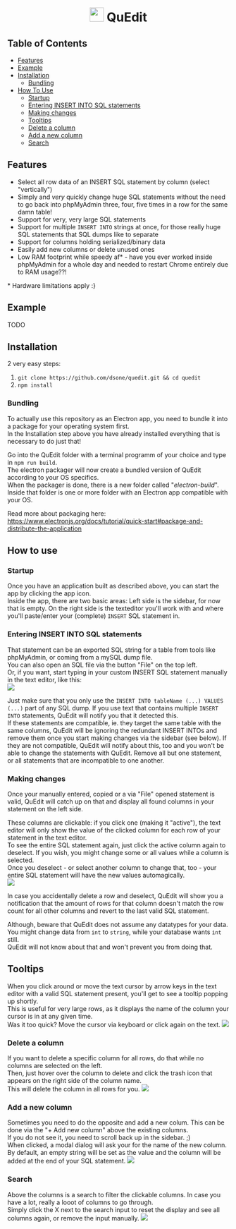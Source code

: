 <h1 align="center">
	<a href="https://github.com/dsone/quedit.git" target="_blank" rel="noopener noreferrer"><img src="src/img/logo.png?raw=true" width="32px"/></a> QuEdit
</h1>

## Table of Contents
- [Features](#features)
- [Example](#example)
- [Installation](#installation)
    - [Bundling](#bundling)
- [How To Use](#how-to-use)
    - [Startup](#startup)
    - [Entering INSERT INTO SQL statements](#entering-insert-into-sql-statements)
    - [Making changes](#making-changes)
    - [Tooltips](#tooltips)
    - [Delete a column](#delete-a-column)
    - [Add a new column](#add-a-new-column)
    - [Search](#search)

## Features
- Select all row data of an INSERT SQL statement by column (select "vertically")
- Simply and _very_ quickly change huge SQL statements without the need to go back into phpMyAdmin three, four, five times in a row for the same damn table!
- Support for very, very large SQL statements
- Support for multiple `INSERT INTO` strings at once, for those really huge SQL statements that SQL dumps like to separate
- Support for columns holding serialized/binary data
- Easily add new columns or delete unused ones
- Low RAM footprint while speedy af* - have you ever worked inside phpMyAdmin for a whole day and needed to restart Chrome entirely due to RAM usage??!

\* Hardware limitations apply :} 

## Example
TODO

## Installation
2 very easy steps:
1. `git clone https://github.com/dsone/quedit.git && cd quedit`
2. `npm install`

### Bundling
To actually use this repository as an Electron app, you need to bundle it into a package for your operating system first.  
In the Installation step above you have already installed everything that is necessary to do just that!  
  
Go into the QuEdit folder with a terminal programm of your choice and type in `npm run build`.  
The electron packager will now create a bundled version of QuEdit according to your OS specifics.  
When the packager is done, there is a new folder called "_electron-build_".  
Inside that folder is one or more folder with an Electron app compatible with your OS.
  
Read more about packaging here:
https://www.electronjs.org/docs/tutorial/quick-start#package-and-distribute-the-application

## How to use

### Startup
Once you have an application built as described above, you can start the app by clicking the app icon.  
Inside the app, there are two basic areas: Left side is the sidebar, for now that is empty.
On the right side is the texteditor you'll work with and where you'll paste/enter your (complete) `INSERT` SQL statement in.
  
### Entering INSERT INTO SQL statements
That statement can be an exported SQL string for a table from tools like phpMyAdmin, or coming from a mySQL dump file.  
You can also open an SQL file via the button "File" on the top left.  
Or, if you want, start typing in your custom INSERT SQL statement manually in the text editor, like this:  
<img src="./src/img/manual_input.gif" />
  

Just make sure that you only use the `INSERT INTO tableName (...) VALUES (...)` part of any SQL dump. If you use text that contains multiple `INSERT INTO` statements, QuEdit will notify you that it detected this.  
If these statements are compatible, ie. they target the same table with the same columns, QuEdit will be ignoring the redundant INSERT INTOs and remove them once you start making changes via the sidebar (see below). If they are not compatible, QuEdit will notify about this, too and you won't be able to change the statements with QuEdit. Remove all but one statement, or all statements that are incompatible to one another.
  
### Making changes
Once your manually entered, copied or a via "File" opened statement is valid, QuEdit will catch up on that and display all found columns in your statement on the left side.  
  
These columns are clickable: if you click one (making it "active"), the text editor will only show the value of the clicked column for each row of your statement in the text editor.  
To see the entire SQL statement again, just click the active column again to deselect. If you wish, you might change some or all values while a column is selected.  
Once you deselect - or select another column to change that, too - your entire SQL statement will have the new values automagically.  
<img src="./src/img/edit.gif" />
  
In case you accidentally delete a row and deselect, QuEdit will show you a notification that the amount of rows for that column doesn't match the row count for all other columns and revert to the last valid SQL statement.  
  
Although, beware that QuEdit does not assume any datatypes for your data. You might change data from `int` to `string`, while your database wants `int` still.  
QuEdit will not know about that and won't prevent you from doing that.


## Tooltips
When you click around or move the text cursor by arrow keys in the text editor with a valid SQL statement present, you'll get to see a tooltip popping up shortly.  
This is useful for very large rows, as it displays the name of the column your cursor is in at any given time.  
Was it too quick? Move the cursor via keyboard or click again on the text.
<img src="./src/img/tool_tip.gif" />

### Delete a column
If you want to delete a specific column for all rows, do that while no columns are selected on the left.  
Then, just hover over the column to delete and click the trash icon that appears on the right side of the column name.  
This will delete the column in all rows for you.
<img src="./src/img/remove_column.gif" />

### Add a new column
Sometimes you need to do the opposite and add a new colum. This can be done via the "+ Add new column" above the existing columns.  
If you do not see it, you need to scroll back up in the sidebar. ;)  
When clicked, a modal dialog will ask your for the name of the new column. By default, an empty string will be set as the value and the column will be added at the end of your SQL statement.
<img src="./src/img/add_column.gif" />

### Search
Above the columns is a search to filter the clickable columns. In case you have a lot, really a looot of columns to go through.  
Simply click the X next to the search input to reset the display and see all columns again, or remove the input manually.
<img src="./src/img/search.gif" />